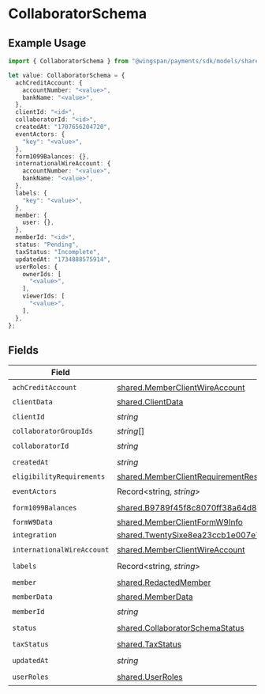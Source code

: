 # CollaboratorSchema

## Example Usage

```typescript
import { CollaboratorSchema } from "@wingspan/payments/sdk/models/shared";

let value: CollaboratorSchema = {
  achCreditAccount: {
    accountNumber: "<value>",
    bankName: "<value>",
  },
  clientId: "<id>",
  collaboratorId: "<id>",
  createdAt: "1707656204720",
  eventActors: {
    "key": "<value>",
  },
  form1099Balances: {},
  internationalWireAccount: {
    accountNumber: "<value>",
    bankName: "<value>",
  },
  labels: {
    "key": "<value>",
  },
  member: {
    user: {},
  },
  memberId: "<id>",
  status: "Pending",
  taxStatus: "Incomplete",
  updatedAt: "1734888575914",
  userRoles: {
    ownerIds: [
      "<value>",
    ],
    viewerIds: [
      "<value>",
    ],
  },
};
```

## Fields

| Field                                                                                                                                                                                   | Type                                                                                                                                                                                    | Required                                                                                                                                                                                | Description                                                                                                                                                                             |
| --------------------------------------------------------------------------------------------------------------------------------------------------------------------------------------- | --------------------------------------------------------------------------------------------------------------------------------------------------------------------------------------- | --------------------------------------------------------------------------------------------------------------------------------------------------------------------------------------- | --------------------------------------------------------------------------------------------------------------------------------------------------------------------------------------- |
| `achCreditAccount`                                                                                                                                                                      | [shared.MemberClientWireAccount](../../../sdk/models/shared/memberclientwireaccount.md)                                                                                                 | :heavy_check_mark:                                                                                                                                                                      | N/A                                                                                                                                                                                     |
| `clientData`                                                                                                                                                                            | [shared.ClientData](../../../sdk/models/shared/clientdata.md)                                                                                                                           | :heavy_minus_sign:                                                                                                                                                                      | N/A                                                                                                                                                                                     |
| `clientId`                                                                                                                                                                              | *string*                                                                                                                                                                                | :heavy_check_mark:                                                                                                                                                                      | N/A                                                                                                                                                                                     |
| `collaboratorGroupIds`                                                                                                                                                                  | *string*[]                                                                                                                                                                              | :heavy_minus_sign:                                                                                                                                                                      | N/A                                                                                                                                                                                     |
| `collaboratorId`                                                                                                                                                                        | *string*                                                                                                                                                                                | :heavy_check_mark:                                                                                                                                                                      | N/A                                                                                                                                                                                     |
| `createdAt`                                                                                                                                                                             | *string*                                                                                                                                                                                | :heavy_check_mark:                                                                                                                                                                      | N/A                                                                                                                                                                                     |
| `eligibilityRequirements`                                                                                                                                                               | [shared.MemberClientRequirementResponse](../../../sdk/models/shared/memberclientrequirementresponse.md)[]                                                                               | :heavy_minus_sign:                                                                                                                                                                      | N/A                                                                                                                                                                                     |
| `eventActors`                                                                                                                                                                           | Record<string, *string*>                                                                                                                                                                | :heavy_check_mark:                                                                                                                                                                      | N/A                                                                                                                                                                                     |
| `form1099Balances`                                                                                                                                                                      | [shared.B9789f45f8c8070ff38a64d80c2e4a8732ddaf329e46546474400d26f84c0f1c](../../../sdk/models/shared/b9789f45f8c8070ff38a64d80c2e4a8732ddaf329e46546474400d26f84c0f1c.md)               | :heavy_check_mark:                                                                                                                                                                      | N/A                                                                                                                                                                                     |
| `formW9Data`                                                                                                                                                                            | [shared.MemberClientFormW9Info](../../../sdk/models/shared/memberclientformw9info.md)                                                                                                   | :heavy_minus_sign:                                                                                                                                                                      | N/A                                                                                                                                                                                     |
| `integration`                                                                                                                                                                           | [shared.TwentySixe8ea23ccb1e007e7d6560175c7e75c768dac34727b7fe1d834ca24b8221ef4](../../../sdk/models/shared/twentysixe8ea23ccb1e007e7d6560175c7e75c768dac34727b7fe1d834ca24b8221ef4.md) | :heavy_minus_sign:                                                                                                                                                                      | N/A                                                                                                                                                                                     |
| `internationalWireAccount`                                                                                                                                                              | [shared.MemberClientWireAccount](../../../sdk/models/shared/memberclientwireaccount.md)                                                                                                 | :heavy_check_mark:                                                                                                                                                                      | N/A                                                                                                                                                                                     |
| `labels`                                                                                                                                                                                | Record<string, *string*>                                                                                                                                                                | :heavy_check_mark:                                                                                                                                                                      | N/A                                                                                                                                                                                     |
| `member`                                                                                                                                                                                | [shared.RedactedMember](../../../sdk/models/shared/redactedmember.md)                                                                                                                   | :heavy_check_mark:                                                                                                                                                                      | N/A                                                                                                                                                                                     |
| `memberData`                                                                                                                                                                            | [shared.MemberData](../../../sdk/models/shared/memberdata.md)                                                                                                                           | :heavy_minus_sign:                                                                                                                                                                      | N/A                                                                                                                                                                                     |
| `memberId`                                                                                                                                                                              | *string*                                                                                                                                                                                | :heavy_check_mark:                                                                                                                                                                      | N/A                                                                                                                                                                                     |
| `status`                                                                                                                                                                                | [shared.CollaboratorSchemaStatus](../../../sdk/models/shared/collaboratorschemastatus.md)                                                                                               | :heavy_check_mark:                                                                                                                                                                      | N/A                                                                                                                                                                                     |
| `taxStatus`                                                                                                                                                                             | [shared.TaxStatus](../../../sdk/models/shared/taxstatus.md)                                                                                                                             | :heavy_check_mark:                                                                                                                                                                      | N/A                                                                                                                                                                                     |
| `updatedAt`                                                                                                                                                                             | *string*                                                                                                                                                                                | :heavy_check_mark:                                                                                                                                                                      | N/A                                                                                                                                                                                     |
| `userRoles`                                                                                                                                                                             | [shared.UserRoles](../../../sdk/models/shared/userroles.md)                                                                                                                             | :heavy_check_mark:                                                                                                                                                                      | N/A                                                                                                                                                                                     |